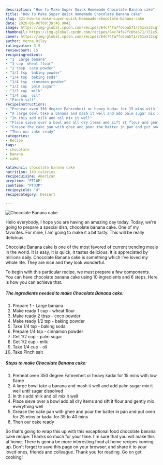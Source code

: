 ```yaml
---
description: "How to Make Super Quick Homemade Chocolate Banana cake"
title: "How to Make Super Quick Homemade Chocolate Banana cake"
slug: 321-how-to-make-super-quick-homemade-chocolate-banana-cake
date: 2020-06-06T09:39:46.904Z
image: https://img-global.cpcdn.com/recipes/64c74fa7fc6ba571/751x532cq70/chocolate-banana-cake-recipe-main-photo.jpg
thumbnail: https://img-global.cpcdn.com/recipes/64c74fa7fc6ba571/751x532cq70/chocolate-banana-cake-recipe-main-photo.jpg
cover: https://img-global.cpcdn.com/recipes/64c74fa7fc6ba571/751x532cq70/chocolate-banana-cake-recipe-main-photo.jpg
author: Verna Riley
ratingvalue: 3.9
reviewcount: 15
recipeingredient:
- "1  Large banana"
- "1 cup  wheat flour"
- "2 tbsp  coco powder"
- "1/2 tsp  baking powder"
- "1/4 tsp  baking soda"
- "1/4 tsp  cinnamon powder"
- "1/2 cup  palm sugar"
- "1/2 cup  milk"
- "1/4 cup  oil"
- "Pinch salt"
recipeinstructions:
- "Preheat oven 350 degree Fahrenheit or heavy kadai for 15 mins with low flame"
- "A large bowl take a banana and mash it well and add palm sugar mix it well until sugar dissolved"
- "In this add milk and oil mix it well"
- "Place sieve over a bowl add all dry items and sift it flour and gently mix everything well"
- "Grease the cake pan with ghee and pour the batter in pan and put oven for 25 mins or kadai for 35 to 40 mins"
- "Then our cake ready"
categories:
- Recipe
tags:
- chocolate
- banana
- cake

katakunci: chocolate banana cake 
nutrition: 143 calories
recipecuisine: American
preptime: "PT10M"
cooktime: "PT33M"
recipeyield: "4"
recipecategory: Dessert

---
```



![Chocolate Banana cake](https://img-global.cpcdn.com/recipes/64c74fa7fc6ba571/751x532cq70/chocolate-banana-cake-recipe-main-photo.jpg)

Hello everybody, I hope you are having an amazing day today. Today, we're going to prepare a special dish, chocolate banana cake. One of my favorites. For mine, I am going to make it a bit tasty. This will be really delicious.



Chocolate Banana cake is one of the most favored of current trending meals in the world. It is easy, it is quick, it tastes delicious. It is appreciated by millions daily. Chocolate Banana cake is something which I've loved my whole life. They are nice and they look wonderful.


To begin with this particular recipe, we must prepare a few components. You can have chocolate banana cake using 10 ingredients and 6 steps. Here is how you can achieve that.

<!--inarticleads1-->

##### The ingredients needed to make Chocolate Banana cake:

1. Prepare 1 - Large banana
1. Make ready 1 cup - wheat flour
1. Make ready 2 tbsp - coco powder
1. Make ready 1/2 tsp - baking powder
1. Take 1/4 tsp - baking soda
1. Prepare 1/4 tsp - cinnamon powder
1. Get 1/2 cup - palm sugar
1. Get 1/2 cup - milk
1. Take 1/4 cup - oil
1. Take Pinch salt




<!--inarticleads2-->

##### Steps to make Chocolate Banana cake:

1. Preheat oven 350 degree Fahrenheit or heavy kadai for 15 mins with low flame
1. A large bowl take a banana and mash it well and add palm sugar mix it well until sugar dissolved
1. In this add milk and oil mix it well
1. Place sieve over a bowl add all dry items and sift it flour and gently mix everything well
1. Grease the cake pan with ghee and pour the batter in pan and put oven for 25 mins or kadai for 35 to 40 mins
1. Then our cake ready




So that's going to wrap this up with this exceptional food chocolate banana cake recipe. Thanks so much for your time. I'm sure that you will make this at home. There is gonna be more interesting food at home recipes coming up. Don't forget to save this page on your browser, and share it to your loved ones, friends and colleague. Thank you for reading. Go on get cooking!
